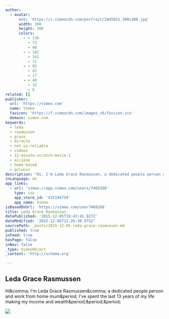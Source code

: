 ```yaml
---
author:
  - avatar:
      src: 'https://i.vimeocdn.com/portrait/2845831_300x300.jpg'
      width: 300
      height: 300
      colors:
        - - 136
          - 73
          - 40
        - - 182
          - 102
          - 72
        - - 85
          - 43
          - 17
        - - 40
          - 15
          - 6
related: []
publisher:
  url: 'https://vimeo.com'
  name: Vimeo
  favicon: 'https://f.vimeocdn.com/images_v6/favicon.ico'
  domain: vimeo.com
keywords:
  - leda
  - rasmussen
  - grace
  - miracle
  - not-so-reliable
  - videos
  - 12-minute-scratch-movie-1
  - alcione
  - home-based
  - polunin
description: "Hi, I'm Leda Grace Rasmussen, a dedicated people person and work from home mum. I've spent the last 13 years of my life making my income and wealth..."
inLanguage: en
app_links:
  - url: 'vimeo://app.vimeo.com/users/7468268'
    type: ios
    app_store_id: '425194759'
    app_name: Vimeo
isBasedOnUrl: 'https://vimeo.com/user7468268'
title: Leda Grace Rasmussen
datePublished: '2015-12-05T16:43:41.927Z'
dateModified: '2015-12-05T12:26:30.975Z'
sourcePath: _posts/2015-12-05-leda-grace-rasmussen.md
published: true
inFeed: true
hasPage: false
inNav: false
_type: VideoObject
_context: 'http://schema.org'

---
```

<article style=""><h1>Leda Grace Rasmussen</h1><p>Hi&amp;comma; I'm Leda Grace Rasmussen&amp;comma; a dedicated people person and work from home mum&amp;period; I've spent the last 13 years of my life making my income and wealth&amp;period;&amp;period;&amp;period;</p><img src="https://i.vimeocdn.com/portrait/2845831_300x300.jpg" /></article>